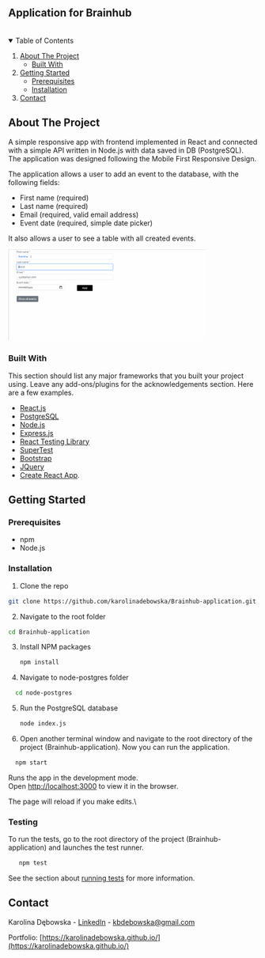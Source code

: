 ## Application for Brainhub

<br />

<!-- TABLE OF CONTENTS -->
<details open="open">
  <summary>Table of Contents</summary>
  <ol>
    <li>
      <a href="#about-the-project">About The Project</a>
      <ul>
        <li><a href="#built-with">Built With</a></li>
      </ul>
    </li>
    <li>
      <a href="#getting-started">Getting Started</a>
      <ul>
        <li><a href="#prerequisites">Prerequisites</a></li>
        <li><a href="#installation">Installation</a></li>
      </ul>
    </li>
    <li><a href="#contact">Contact</a></li>
  </ol>
</details>

<!-- ABOUT THE PROJECT -->
## About The Project

A simple responsive app with frontend implemented in React and connected with a simple API written in Node.js with data saved in DB (PostgreSQL). The application was designed following the Mobile First Responsive Design.

The application allows a user to add an event to the database, with the following fields:
* First name (required)
* Last name (required)
* Email (required, valid email address)
* Event date (required, simple date picker)

It also allows a user to see a table with all created events.

<img src='public/demo.gif' title='Video Walkthrough' width='400px' alt='Video Walkthrough' />

### Built With

This section should list any major frameworks that you built your project using. Leave any add-ons/plugins for the acknowledgements section. Here are a few examples.
* [React.js](https://reactjs.org/)
* [PostgreSQL](https://www.postgresql.org/)
* [Node.js](https://nodejs.org/en/)
* [Express.js](https://expressjs.com/)
* [React Testing Library](https://testing-library.com/docs/react-testing-library/intro/)
* [SuperTest](https://www.npmjs.com/package/supertest)
* [Bootstrap](https://getbootstrap.com)
* [JQuery](https://jquery.com)
* [Create React App](https://github.com/facebook/create-react-app).

<!-- GETTING STARTED -->
## Getting Started

### Prerequisites

* npm
* Node.js

### Installation

1. Clone the repo 
  ```sh
  git clone https://github.com/karolinadebowska/Brainhub-application.git
  ```
2. Navigate to the root folder
  ```sh
  cd Brainhub-application
  ```
3. Install NPM packages
   ```sh
   npm install
   ```
4. Navigate to node-postgres folder
 ```sh
   cd node-postgres
   ```
5. Run the PostgreSQL database
   ```sh
   node index.js
   ```
6. Open another terminal window and navigate to the root directory of the project (Brainhub-application). Now you can run the application.
 ```sh
   npm start
   ```
   
Runs the app in the development mode.\
Open [http://localhost:3000](http://localhost:3000) to view it in the browser.

The page will reload if you make edits.\

### Testing

To run the tests, go to the root directory of the project (Brainhub-application) and launches the test runner.
```sh
   npm test
   ```
   
See the section about [running tests](https://facebook.github.io/create-react-app/docs/running-tests) for more information.

<!-- CONTACT -->
## Contact

Karolina Dębowska - [LinkedIn](https://www.linkedin.com/in/karolinadebowska/) - kbdebowska@gmail.com

Portfolio: [https://karolinadebowska.github.io/](https://karolinadebowska.github.io/)
